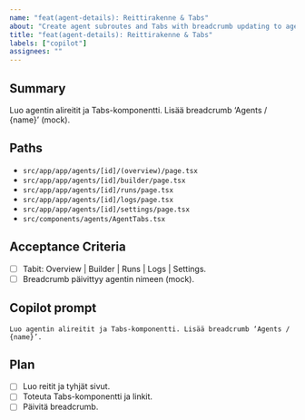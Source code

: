 ```yaml
---
name: "feat(agent-details): Reittirakenne & Tabs"
about: "Create agent subroutes and Tabs with breadcrumb updating to agent name"
title: "feat(agent-details): Reittirakenne & Tabs"
labels: ["copilot"]
assignees: ""
---
```


## Summary
Luo agentin alireitit ja Tabs-komponentti. Lisää breadcrumb ‘Agents / {name}’ (mock). 

## Paths
- `src/app/app/agents/[id]/(overview)/page.tsx`
- `src/app/app/agents/[id]/builder/page.tsx`
- `src/app/app/agents/[id]/runs/page.tsx`
- `src/app/app/agents/[id]/logs/page.tsx`
- `src/app/app/agents/[id]/settings/page.tsx`
- `src/components/agents/AgentTabs.tsx`

## Acceptance Criteria
- [ ] Tabit: Overview | Builder | Runs | Logs | Settings.
- [ ] Breadcrumb päivittyy agentin nimeen (mock).

## Copilot prompt
```
Luo agentin alireitit ja Tabs-komponentti. Lisää breadcrumb ‘Agents / {name}’.
```

## Plan
- [ ] Luo reitit ja tyhjät sivut.
- [ ] Toteuta Tabs-komponentti ja linkit.
- [ ] Päivitä breadcrumb.
